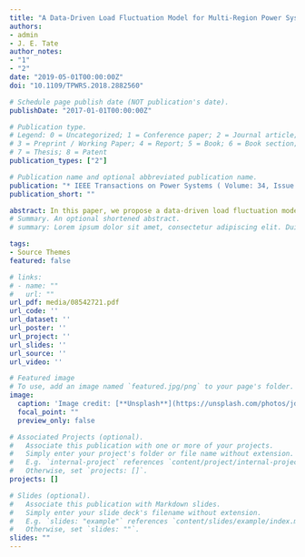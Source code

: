 ```yaml
---
title: "A Data-Driven Load Fluctuation Model for Multi-Region Power Systems"
authors:
- admin
- J. E. Tate
author_notes:
- "1"
- "2"
date: "2019-05-01T00:00:00Z"
doi: "10.1109/TPWRS.2018.2882560"

# Schedule page publish date (NOT publication's date).
publishDate: "2017-01-01T00:00:00Z"

# Publication type.
# Legend: 0 = Uncategorized; 1 = Conference paper; 2 = Journal article;
# 3 = Preprint / Working Paper; 4 = Report; 5 = Book; 6 = Book section;
# 7 = Thesis; 8 = Patent
publication_types: ["2"]

# Publication name and optional abbreviated publication name.
publication: "* IEEE Transactions on Power Systems ( Volume: 34, Issue: 3, May 2019)"
publication_short: ""

abstract: In this paper, we propose a data-driven load fluctuation model, based on high-resolution historical demand data from multi-regional systems, that can be used for research such as power system generation control studies and probabilistic load flow studies. As in previous studies, the random load fluctuations are modeled as independent Gaussian random variables; however, unlike in previous studies, we do not assume the relationship between the standard deviation and the base demand in each region is known a priori. Instead, we propose a framework for determining the relationship between the base demand level and short-term demand uncertainty. The developed framework has been tested using actual 5-minute demand data from the New York and New Zealand power systems. The results demonstrate that the proposed models outperform those used in previous work. Coefficients of the example cases are included, the parameters of which can be applied to similar multi-region systems.
# Summary. An optional shortened abstract.
# summary: Lorem ipsum dolor sit amet, consectetur adipiscing elit. Duis posuere tellus ac convallis placerat. Proin tincidunt magna sed ex sollicitudin condimentum.

tags:
- Source Themes
featured: false

# links:
# - name: ""
#   url: ""
url_pdf: media/08542721.pdf
url_code: ''
url_dataset: ''
url_poster: ''
url_project: ''
url_slides: ''
url_source: ''
url_video: ''

# Featured image
# To use, add an image named `featured.jpg/png` to your page's folder. 
image:
  caption: 'Image credit: [**Unsplash**](https://unsplash.com/photos/jdD8gXaTZsc)'
  focal_point: ""
  preview_only: false

# Associated Projects (optional).
#   Associate this publication with one or more of your projects.
#   Simply enter your project's folder or file name without extension.
#   E.g. `internal-project` references `content/project/internal-project/index.md`.
#   Otherwise, set `projects: []`.
projects: []

# Slides (optional).
#   Associate this publication with Markdown slides.
#   Simply enter your slide deck's filename without extension.
#   E.g. `slides: "example"` references `content/slides/example/index.md`.
#   Otherwise, set `slides: ""`.
slides: ""
---
```


<!-- {{% alert note %}}
Click the *Cite* button above to demo the feature to enable visitors to import publication metadata into their reference management software.
{{% /alert %}}

{{% alert note %}}
Click the *Slides* button above to demo Academic's Markdown slides feature.
{{% /alert %}}

Supplementary notes can be added here, including [code and math](https://sourcethemes.com/academic/docs/writing-markdown-latex/).
 -->